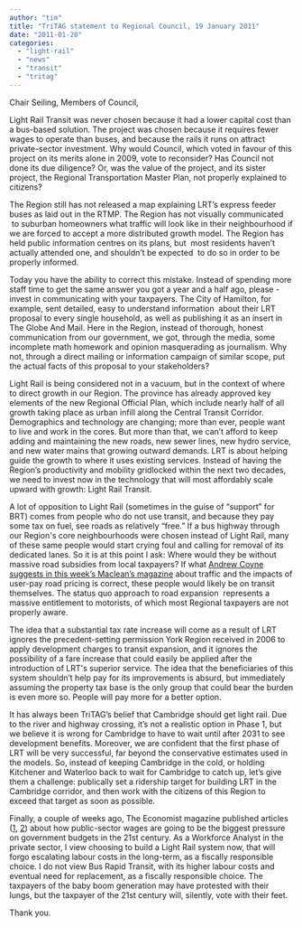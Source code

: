 ```yaml
---
author: "tim"
title: "TriTAG statement to Regional Council, 19 January 2011"
date: "2011-01-20"
categories: 
  - "light-rail"
  - "news"
  - "transit"
  - "tritag"
---
```


Chair Seiling, Members of Council,

Light Rail Transit was never chosen because it had a lower capital cost than a bus-based solution. The project was chosen because it requires fewer wages to operate than buses, and because the rails it runs on attract private-sector investment. Why would Council, which voted in favour of this project on its merits alone in 2009, vote to reconsider? Has Council not done its due diligence? Or, was the value of the project, and its sister project, the Regional Transportation Master Plan, not properly explained to citizens?

<!--more-->The Region still has not released a map explaining LRT’s express feeder buses as laid out in the RTMP. The Region has not visually communicated  to suburban homeowners what traffic will look like in their neighbourhood if we are forced to accept a more distributed growth model. The Region has held public information centres on its plans, but  most residents haven’t actually attended one, and shouldn’t be expected  to do so in order to be properly informed.

Today you have the ability to correct this mistake. Instead of spending more staff time to get the same answer you got a year and a half ago, please - invest in communicating with your taxpayers. The City of Hamilton, for example, sent detailed, easy to understand information  about their LRT proposal to every single household, as well as publishing it as an insert in The Globe And Mail. Here in the Region, instead of thorough, honest communication from our government, we got, through the media, some incomplete math homework and opinion masquerading as journalism. Why not, through a direct mailing or information campaign of similar scope, put the actual facts of this proposal to your stakeholders?

Light Rail is being considered not in a vacuum, but in the context of where to direct growth in our Region. The province has already approved key elements of the new Regional Official Plan, which include nearly half of all growth taking place as urban infill along the Central Transit Corridor. Demographics and technology are changing; more than ever, people want to live and work in the cores. But more than that, we can’t afford to keep adding and maintaining the new roads, new sewer lines, new hydro service, and new water mains that growing outward demands. LRT is about helping guide the growth to where it uses existing services. Instead of having the Region’s productivity and mobility gridlocked within the next two decades, we need to invest now in the technology that will most affordably scale upward with growth: Light Rail Transit.

A lot of opposition to Light Rail (sometimes in the guise of “support” for BRT) comes from people who do not use transit, and because they pay some tax on fuel, see roads as relatively “free.” If a bus highway through our Region's core neighbourhoods were chosen instead of Light Rail, many of these same people would start crying foul and calling for removal of its dedicated lanes. So it is at this point I ask: Where would they be without massive road subsidies from local taxpayers? If what [Andrew Coyne suggests in this week’s Maclean’s magazine](https://www2.macleans.ca/2011/01/11/stuck-in-traffic/) about traffic and the impacts of user-pay road pricing is correct, these people would likely be on transit themselves. The status quo approach to road expansion  represents a massive entitlement to motorists, of which most Regional taxpayers are not properly aware.

The idea that a substantial tax rate increase will come as a result of LRT ignores the precedent-setting permission York Region received in 2006 to apply development charges to transit expansion, and it ignores the possibility of a fare increase that could easily be applied after the introduction of LRT's superior service. The idea that the beneficiaries of this system shouldn’t help pay for its improvements is absurd, but immediately assuming the property tax base is the only group that could bear the burden is even more so. People will pay more for a better option.

It has always been TriTAG’s belief that Cambridge should get light rail. Due to the river and highway crossing, it’s not a realistic option in Phase 1, but we believe it is wrong for Cambridge to have to wait until after 2031 to see development benefits. Moreover, we are confident that the first phase of LRT will be very successful, far beyond the conservative estimates used in the models. So, instead of keeping Cambridge in the cold, or holding Kitchener and Waterloo back to wait for Cambridge to catch up, let’s give them a challenge: publically set a ridership target for building LRT in the Cambridge corridor, and then work with the citizens of this Region to exceed that target as soon as possible.

Finally, a couple of weeks ago, The Economist magazine published articles ([1](https://www.economist.com/node/17849199?story_id=17849199), [2](https://www.economist.com/node/17851305?story_id=17851305)) about how public-sector wages are going to be the biggest pressure on government budgets in the 21st century. As a Workforce Analyst in the private sector, I view choosing to build a Light Rail system now, that will forgo escalating labour costs in the long-term, as a fiscally responsible choice. I do not view Bus Rapid Transit, with its higher labour costs and eventual need for replacement, as a fiscally responsible choice. The taxpayers of the baby boom generation may have protested with their lungs, but the taxpayer of the 21st century will, silently, vote with their feet.

Thank you.
